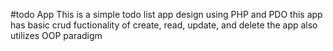 #todo App
This is a simple todo list app 
design using PHP and PDO
this app has basic crud fuctionality
of create, read, update, and delete
the app also utilizes OOP paradigm